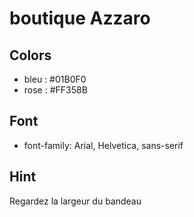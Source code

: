 # boutique Azzaro


## Colors
* bleu : #01B0F0
* rose : #FF358B

## Font
* font-family: Arial, Helvetica, sans-serif

## Hint
Regardez la largeur du bandeau